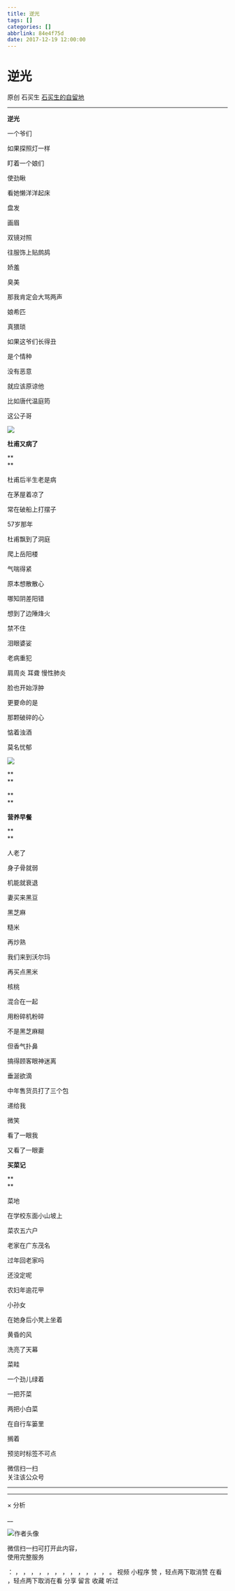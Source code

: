 ```yaml
---
title: 逆光
tags: []
categories: []
abbrlink: 84e4f75d
date: 2017-12-19 12:00:00
---
```


#  逆光

原创  石买生  [ 石买生的自留地 ](javascript:void\(0\);)

__ _ _ _ _

**逆光**

  

一个爷们

如果探照灯一样

盯着一个娘们

使劲瞅

  

看她懒洋洋起床

盘发

画眉

双镜对照

往服饰上贴鹧鸪

娇羞

臭美

  

那我肯定会大骂两声

娘希匹

真猥琐

  

如果这爷们长得丑

是个情种

没有恶意

就应该原谅他

  

比如唐代温庭筠

这公子哥

![](20171219逆光/img1.jpg)

  

  

**杜甫又病了**

**  
**

杜甫后半生老是病

在茅屋着凉了

常在破船上打摆子  

  

57岁那年

杜甫飘到了洞庭

爬上岳阳楼

气喘得紧

  

原本想散散心

哪知阴差阳错

想到了边陲烽火

禁不住

泪眼婆娑

  

老病重犯

肩周炎  耳聋  慢性肺炎

脸也开始浮肿

  

更要命的是

那颗破碎的心

惦着浊酒

莫名忧郁

![](20171219逆光/img2.jpg)

**  
**

**  
**

**营养早餐**

**  
**

人老了

身子骨就弱

机能就衰退

  

妻买来黑豆

黑芝麻

糙米

再炒熟

  

我们来到沃尔玛

再买点黑米

核桃

混合在一起

用粉碎机粉碎

  

不是黑芝麻糊

但香气扑鼻

搞得顾客眼神迷离

垂涎欲滴

  

中年售货员打了三个包

递给我

微笑

看了一眼我

又看了一眼妻

  

  

**买菜记**

**  
**

菜地

在学校东面小山坡上

菜农五六户

老家在广东茂名

  

过年回老家吗

还没定呢

农妇年逾花甲

小孙女

在她身后小凳上坐着

  

黄昏的风

洗亮了天幕

菜畦

一个劲儿绿着

  

一把芥菜

两把小白菜

在自行车篓里

搁着

  

预览时标签不可点

微信扫一扫  
关注该公众号





****



****



×  分析

__

![作者头像](shared/img1.png)

微信扫一扫可打开此内容，  
使用完整服务

：  ，  ，  ，  ，  ，  ，  ，  ，  ，  ，  ，  ，  。  视频  小程序  赞  ，轻点两下取消赞  在看  ，轻点两下取消在看
分享  留言  收藏  听过

